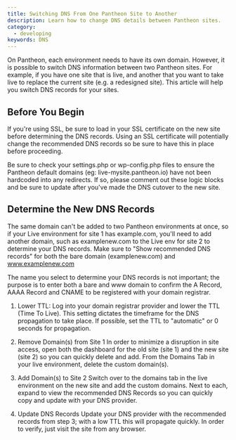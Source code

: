 ```yaml
---
title: Switching DNS From One Pantheon Site to Another
description: Learn how to change DNS details between Pantheon sites.
category:
  - developing
keywords: DNS
---
```

On Pantheon, each environment needs to have its own domain. However, it is possible to switch DNS information between two Pantheon sites. For example, if you have one site that is live, and another that you want to take live to replace the current site (e.g. a redesigned site). This article will help you switch DNS records for your sites.

## Before You Begin
If you're using SSL, be sure to load in your SSL certificate on the new site before determining the DNS records. Using an SSL certificate will potentially change the recommended DNS records so be sure to have this in place before proceeding.

Be sure to check your settings.php or wp-config.php files to ensure the Pantheon default domains (eg: live-mysite.pantheon.io) have not been hardcoded into any redirects. If so, please comment out these logic blocks and be sure to update after you've made the DNS cutover to the new site.

## Determine the New DNS Records
The same domain can't be added to two Pantheon environments at once, so if your Live environment for site 1 has example.com, you'll need to add another domain, such as examplenew.com to the Live env for site 2 to determine your DNS records. Make sure to "Show recommended DNS records" for both the bare domain (examplenew.com) and www.examplenew.com

The name you select to determine your DNS records is not important; the purpose is to enter both a bare and www domain to confirm the A Record, AAAA Record and CNAME to be registered with your domain registrar.

1. Lower TTL: Log into your domain registrar provider and lower the TTL (Time To Live). This setting dictates the timeframe for the DNS propagation to take place. If possible, set the TTL to "automatic" or 0 seconds for propagation.

2. Remove Domain(s) from Site 1
In order to minimize a disruption in site access, open both the dashboard for the old site (site 1) and the new site (site 2) so you can quickly delete and add. From the Domains Tab in your live environment, delete the custom domain(s).

3. Add Domain(s) to Site 2
Switch over to the domains tab in the live environment on the new site and add the custom domains. Next to each, expand to view the recommended DNS Records so you can quickly copy and update with your DNS provider.

4. Update DNS Records
Update your DNS provider with the recommended records from step 3; with a low TTL this will propagate quickly. In order to verify, just visit the site from any browser. 
